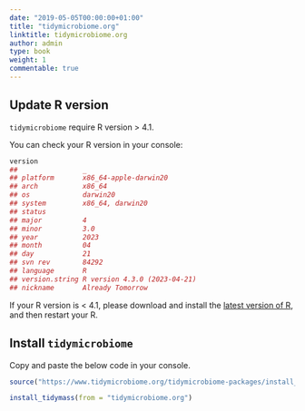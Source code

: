 ```yaml
---
date: "2019-05-05T00:00:00+01:00"
title: "tidymicrobiome.org"
linktitle: tidymicrobiome.org
author: admin
type: book
weight: 1
commentable: true
---
```




## Update R version

`tidymicrobiome` require R version > 4.1.

You can check your R version in your console:


```r
version
##                _                           
## platform       x86_64-apple-darwin20       
## arch           x86_64                      
## os             darwin20                    
## system         x86_64, darwin20            
## status                                     
## major          4                           
## minor          3.0                         
## year           2023                        
## month          04                          
## day            21                          
## svn rev        84292                       
## language       R                           
## version.string R version 4.3.0 (2023-04-21)
## nickname       Already Tomorrow
```

If your R version is < 4.1, please download and install the [latest version of R](https://cran.r-project.org/mirrors.html), and then restart your R.

## Install `tidymicrobiome`

Copy and paste the below code in your console.


```r
source("https://www.tidymicrobiome.org/tidymicrobiome-packages/install_tidymicrobiome.txt")
```


```r
install_tidymass(from = "tidymicrobiome.org")
```

